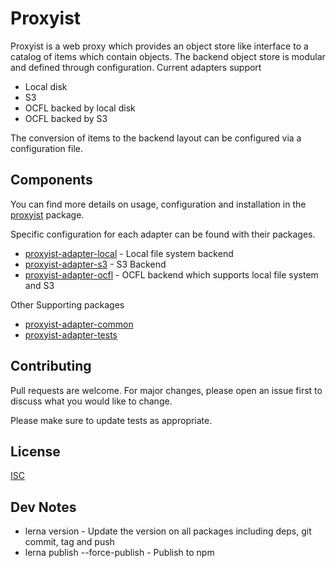 # Proxyist

Proxyist is a web proxy which provides an object store like interface to a catalog of items which contain objects.
The backend object store is modular and defined through configuration. Current adapters support

* Local disk
* S3
* OCFL backed by local disk
* OCFL backed by S3

The conversion of items to the backend layout can be configured via a configuration file.

## Components

You can find more details on usage, configuration and installation in the [proxyist](packages/proxyist) package.

Specific configuration for each adapter can be found with their packages.
- [proxyist-adapter-local](packages/proxyist-adapter-local) - Local file system backend
- [proxyist-adapter-s3](packages/proxyist-adapter-s3) - S3 Backend
- [proxyist-adapter-ocfl](packages/proxyist-adapter-ocfl) - OCFL backend which supports local file system and S3

Other Supporting packages
- [proxyist-adapter-common](packages/proxyist-adapter-common)
- [proxyist-adapter-tests](packages/proxyist-adapter-tests)

## Contributing

Pull requests are welcome. For major changes, please open an issue first
to discuss what you would like to change.

Please make sure to update tests as appropriate.

## License

[ISC](https://choosealicense.com/licenses/ISC/)

## Dev Notes

* lerna version - Update the version on all packages including deps, git commit, tag and push
* lerna publish --force-publish - Publish to npm
